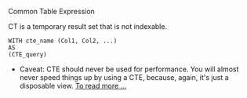 Common Table Expression

CT is a temporary result set that is not indexable.




```
WITH cte_name (Col1, Col2, ...)
AS
(CTE_query)
```


* Caveat: CTE should never be used for performance. You will almost never speed things up by using a CTE, because, again, it's just a disposable view. [To read more ...](http://dba.stackexchange.com/questions/13112/whats-the-difference-between-a-cte-and-a-temp-table)
